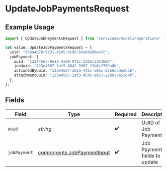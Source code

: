 # UpdateJobPaymentsRequest

## Example Usage

```typescript
import { UpdateJobPaymentsRequest } from "servicem8/models/operations";

let value: UpdateJobPaymentsRequest = {
  uuid: "c98a4d70-9131-4595-bcdd-b5a6b68bee7c",
  jobPayment: {
    uuid: "123e4567-9e1a-43e8-9f2c-22b6c3364b0b",
    jobUuid: "123e4567-fa15-4842-9367-22b6c2709a8b",
    actionedByUuid: "123e4567-362a-44bc-a0ec-22b6cadedb5b",
    attachmentUuid: "123e4567-1af3-4545-9a57-22b6c7a5384b",
  },
};
```

## Fields

| Field                                                                    | Type                                                                     | Required                                                                 | Description                                                              |
| ------------------------------------------------------------------------ | ------------------------------------------------------------------------ | ------------------------------------------------------------------------ | ------------------------------------------------------------------------ |
| `uuid`                                                                   | *string*                                                                 | :heavy_check_mark:                                                       | UUID of the Job Payment                                                  |
| `jobPayment`                                                             | [components.JobPaymentInput](../../models/components/jobpaymentinput.md) | :heavy_check_mark:                                                       | Job Payment fields to update                                             |